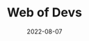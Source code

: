 ---
title: Web of Devs
eventType: project
date: 2022-08-07
website: https://webofdevs.com
thumbnail: webofdevs-thumb
excerpt:  A community of developers with amazing personal websites. You can get inspiration by browsing developer websites, "favorite" the best ones you find, and also share your own.
tags: [typescript, svelte, nestjs, postgresql]
# vercel, heroku
---
